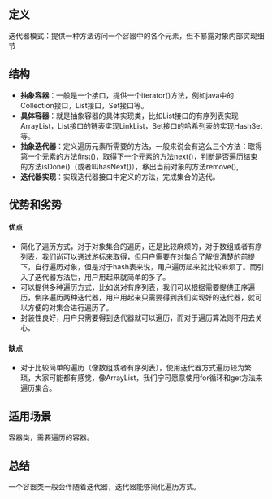 ## 定义
迭代器模式：提供一种方法访问一个容器中的各个元素，但不暴露对象内部实现细节

## 结构
- **抽象容器**：一般是一个接口，提供一个iterator()方法，例如java中的Collection接口，List接口，Set接口等。
- **具体容器**：就是抽象容器的具体实现类，比如List接口的有序列表实现ArrayList，List接口的链表实现LinkList，Set接口的哈希列表的实现HashSet等。
- **抽象迭代器**：定义遍历元素所需要的方法，一般来说会有这么三个方法：取得第一个元素的方法first()，取得下一个元素的方法next()，判断是否遍历结束的方法isDone()（或者叫hasNext()），移出当前对象的方法remove(),
- **迭代器实现**：实现迭代器接口中定义的方法，完成集合的迭代。


## 优势和劣势

#### 优点
- 简化了遍历方式，对于对象集合的遍历，还是比较麻烦的，对于数组或者有序列表，我们尚可以通过游标来取得，但用户需要在对集合了解很清楚的前提下，自行遍历对象，但是对于hash表来说，用户遍历起来就比较麻烦了。而引入了迭代器方法后，用户用起来就简单的多了。
- 可以提供多种遍历方式，比如说对有序列表，我们可以根据需要提供正序遍历，倒序遍历两种迭代器，用户用起来只需要得到我们实现好的迭代器，就可以方便的对集合进行遍历了。
- 封装性良好，用户只需要得到迭代器就可以遍历，而对于遍历算法则不用去关心。

#### 缺点
- 对于比较简单的遍历（像数组或者有序列表），使用迭代器方式遍历较为繁琐，大家可能都有感觉，像ArrayList，我们宁可愿意使用for循环和get方法来遍历集合。


## 适用场景
容器类，需要遍历的容器。


## 总结
一个容器类一般会伴随着迭代器，迭代器能够简化遍历方式。
